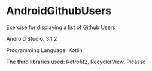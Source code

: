 # AndroidGithubUsers

Exercise for displaying a list of Github Users

Android Studio: 3.1.2

Programming Language: Kotlin

The third libraries used: Retrofit2, RecyclerView, Picasso
